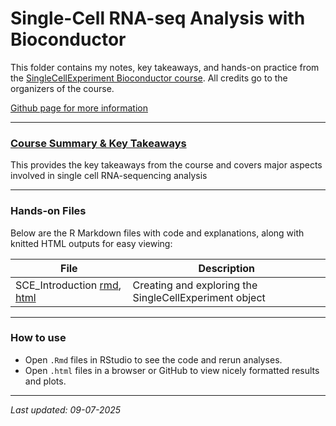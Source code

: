 # Single-Cell RNA-seq Analysis with Bioconductor

This folder contains my notes, key takeaways, and hands-on practice from the [SingleCellExperiment Bioconductor course](https://www.singlecellcourse.org/scrna-seq-analysis-with-bioconductor.html). All credits go to the organizers of the course.

[Github page for more information](https://github.com/cellgeni/scRNA.seq.course)

---

### [Course Summary & Key Takeaways](Course_summary.md)
This provides the key takeaways from the course and covers major aspects involved in single cell RNA-sequencing analysis

---

### Hands-on Files

Below are the R Markdown files with code and explanations, along with knitted HTML outputs for easy viewing:

| File                  | Description                                   |
|-----------------------|-----------------------------------------------|
| SCE_Introduction [rmd](Intro_SingleCellExpreiment_class.Rmd), [html](https://vidhya2205.github.io/Single-Cell-Sequencing-Data-Analysis/sc-RNA-seq_Analysis_with_Bioconductor/Intro_SingleCellExpreiment_class.nb.html) | Creating and exploring the SingleCellExperiment object |

---

### How to use

- Open `.Rmd` files in RStudio to see the code and rerun analyses.
- Open `.html` files in a browser or GitHub to view nicely formatted results and plots.

---

*Last updated: 09-07-2025*
